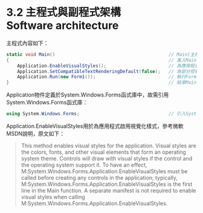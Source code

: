 # 3.2 主程式與副程式架構<br>Software architecture

主程式內容如下：

```C#
static void Main()											// Main(主程式)
{ 															// 進入Main(主程式)
	Application.EnableVisualStyles();						// 為應用程式啟用視覺化樣式
	Application.SetCompatibleTextRenderingDefault(false);	// 為部分控制項上定義的 UseCompatibleTextRendering 屬性設定應用程式範圍的預設值
	Application.Run(new Form1()); 							// 執行Form1程式
} 															// 結束Main(主程式)

```

Application物件定義於System.Windows.Forms函式庫中，故需引用System.Windows.Forms函式庫：

```C#
using System.Windows.Forms; 								// 引入System.Windows.Forms函式庫

```

Application.EnableVisualStyles用於為應用程式啟用視覺化樣式，參考微軟MSDN說明，原文如下：

> This method enables visual styles for the application. Visual styles are the colors, fonts, and other visual elements that form an operating system theme. Controls will draw with visual styles if the control and the operating system support it. To have an effect, M:System.Windows.Forms.Application.EnableVisualStyles must be called before creating any controls in the application; typically, M:System.Windows.Forms.Application.EnableVisualStyles is the first line in the Main function. A separate manifest is not required to enable visual styles when calling M:System.Windows.Forms.Application.EnableVisualStyles.





